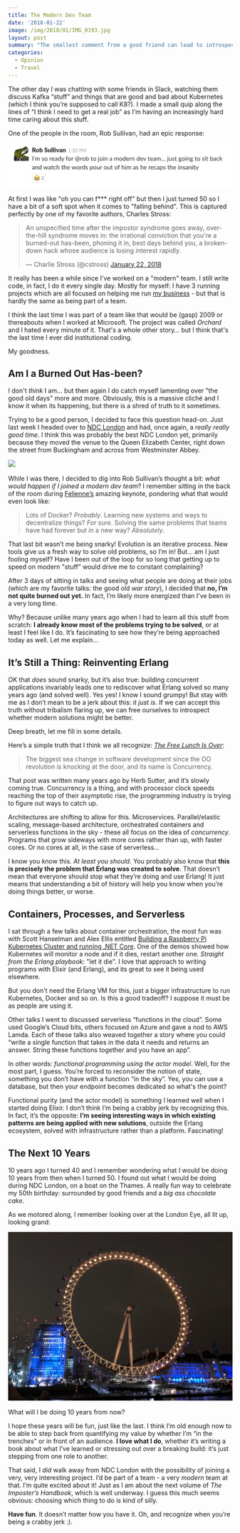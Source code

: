 ```yaml
---
title: The Modern Dev Team
date: '2018-01-22'
image: /img/2018/01/IMG_0193.jpg
layout: post
summary: "The smallest comment from a good friend can lead to introspecting your life choices. This just happened to me!"
categories:
  - Opinion
  - Travel
---
```


The other day I was chatting with some friends in Slack, watching them discuss Kafka “stuff” and things that are good and bad about Kubernetes (which I think you’re supposed to call K8?). I made a small quip along the lines of “I think I need to get a real job” as I’m having an increasingly hard time caring about this stuff.

One of the people in the room, Rob Sullivan, had an epic response:

![img-alternative-text](/img/1516635749.png)

At first I was like "oh you can f\*\*\* right off" but then I just turned 50 so I have a bit of a soft spot when it comes to "falling behind". This is captured perfectly by one of my favorite authors, Charles Stross:

<blockquote class="twitter-tweet" data-lang="en"><p lang="en" dir="ltr">An unspecified time after the impostor syndrome goes away, over-the-hill syndrome moves in: the irrational conviction that you're a burned-out has-been, phoning it in, best days behind you, a broken-down hack whose audience is losing interest rapidly.</p>— Charlie Stross (@cstross) <a href="https://twitter.com/cstross/status/955403735521521664?ref_src=twsrc%5Etfw">January 22, 2018</a></blockquote>

<script async src="https://platform.twitter.com/widgets.js" charset="utf-8"></script>

It really has been a while since I've worked on a "modern" team. I still write code, in fact, I do it every single day. Mostly for myself: I have 3 running projects which are all focused on helping me run [my business](https://bigmachine.io) - but that is hardly the same as being part of a team.

I think the last time I was part of a team like that would be (gasp) 2009 or thereabouts when I worked at Microsoft. The project was called _Orchard_ and I hated every minute of it. That's a whole other story… but I think that's the last time I ever did institutional coding.

My goodness.

## Am I a Burned Out Has-been?

I don't _think_ I am… but then again I do catch myself lamenting over "the good old days" more and more. Obviously, this is a massive cliché and I know it when its happening, but there is a shred of truth to it sometimes.

Trying to be a good person, I decided to face this question head-on. Just last week I headed over to [NDC London](http://ndc-london.com) and had, once again, a _really really good time_. I think this was probably the best NDC London yet, primarily because they moved the venue to the Queen Elizabeth Center, right down the street from Buckingham and across from Westminster Abbey.

![](https://blog.bigmachine.io/img/ndc-stage.jpg)

While I was there, I decided to dig into Rob Sullivan’s thought a bit: _what would happen if I joined a modern dev team_? I remember sitting in the back of the room during [Felienne’s](http://www.felienne.com) amazing keynote, pondering what that would even look like:

> Lots of Docker? _Probably_. Learning new systems and ways to decentralize things? _For sure_. Solving the same problems that teams have had forever but in a new way? _Absolutely_.

That last bit wasn’t me being snarky! Evolution is an iterative process. New tools give us a fresh way to solve old problems, so I’m in! But… am I just fooling myself? Have I been out of the loop for so long that getting up to speed on modern "stuff” would drive me to constant complaining?

After 3 days of sitting in talks and seeing what people are doing at their jobs (which are my favorite talks: the good old _war story_), I decided that **no, I’m not quite burned out yet.** In fact, I’m likely more energized than I’ve been in a very long time.

Why? Because unlike many years ago when I had to learn all this stuff from scratch: **I already know most of the problems trying to be solved**, or at least I feel like I do. It’s fascinating to see how they’re being approached today as well. Let me explain...

## It’s Still a Thing: Reinventing Erlang

OK that _does_ sound snarky, but it’s also true: building concurrent applications invariably leads one to rediscover what Erlang solved so many years ago (and solved well). Yes yes! I know I sound grumpy! But stay with me as I don’t mean to be a jerk about this: _it just is_. If we can accept this truth without tribalism flaring up, we can free ourselves to introspect whether modern solutions might be better.

Deep breath, let me fill in some details.

Here’s a simple truth that I think we all recognize: _[The Free Lunch Is Over](http://www.gotw.ca/publications/concurrency-ddj.htm)_:

> The biggest sea change in software development since the OO revolution is knocking at the door, and its name is Concurrency.

That post was written many years ago by Herb Sutter, and it’s slowly coming true. Concurrency is a thing, and with processor clock speeds reaching the top of their asymptotic rise, the programming industry is trying to figure out ways to catch up.

Architectures are shifting to allow for this. Microservices. Parallel/elastic scaling, message-based architecture, orchestrated containers and serverless functions in the sky - these all focus on the idea of _concurrency_. Programs that grow sideways with more cores rather than up, with faster cores. Or no cores at all, in the case of serverless...

I know you know this. _At least you should_. You probably also know that **this is precisely the problem that Erlang was created to solve**. That doesn’t mean that everyone should stop what they’re doing and use Erlang! It just means that understanding a bit of history will help you know when you’re doing things better, or worse.

## Containers, Processes, and Serverless

I sat through a few talks about container orchestration, the most fun was with Scott Hanselman and Alex Ellis entitled [Building a Raspberry Pi Kubernetes Cluster and running .NET Core](https://ndc-london.com/talk/building-a-raspberry-pi-kubernetes-cluster-and-running-.net-core/). One of the demos showed how Kubernetes will monitor a node and if it dies, restart another one. _Straight from the Erlang playbook_: "let it die". I love that approach to writing programs with Elixir (and Erlang), and its great to see it being used elsewhere.

But you don't need the Erlang VM for this, just a bigger infrastructure to run Kubernetes, Docker and so on. Is this a good tradeoff? I suppose it must be as people are using it.

Other talks I went to discussed serverless “functions in the cloud”. Some used Google’s Cloud bits, others focused on Azure and gave a nod to AWS Lamda. Each of these talks also weaved together a story where you could “write a single function that takes in the data it needs and returns an answer. String these functions together and you have an app”.

In other words: _functional programming using the actor model_. Well, for the most part, I guess. You’re forced to reconsider the notion of state, something you don’t have with a function “in the sky”. Yes, you can use a database, but then your endpoint becomes dedicated so what's the point?

Functional purity (and the actor model) is something I learned well when I started doing Elixir. I don’t think I’m being a crabby jerk by recognizing this. In fact, it’s the opposite: **I’m seeing interesting ways in which existing patterns are being applied with new solutions**, outside the Erlang ecosystem, solved with infrastructure rather than a platform. Fascinating!

## The Next 10 Years

10 years ago I turned 40 and I remember wondering what I would be doing 10 years from then when I turned 50. I found out what I would be doing during NDC London, on a boat on the Thames. A really fun way to celebrate my 50th birthday: surrounded by good friends and a _big ass chocolate cake_.

As we motored along, I remember looking over at the London Eye, all lit up, looking grand:

![img-alternative-text](/img/1516638978.jpeg)

What will I be doing 10 years from now?

I hope these years will be fun, just like the last. I think I’m old enough now to be able to step back from quantifying my value by whether I’m “in the trenches” or in front of an audience. **I love what I do**, whether it’s writing a book about what I’ve learned or stressing out over a breaking build: it’s just stepping from one role to another.

That said, I _did_ walk away from NDC London with the possibility of joining a very, very interesting project. I’d be part of a team - a very _modern_ team at that. I’m quite excited about it! Just as I am about the next volume of _The Imposter’s Handbook_, which is well underway. I guess this much seems obvious: choosing which thing to do is kind of silly.

**Have fun**. It doesn’t matter how you have it. Oh, and recognize when you’re being a crabby jerk :).
